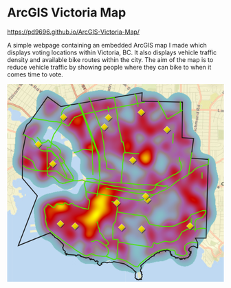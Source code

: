 # ArcGIS Victoria Map
https://pd9696.github.io/ArcGIS-Victoria-Map/

A simple webpage containing an embedded ArcGIS map I made which displays voting locations within Victoria, BC. It also displays vehicle traffic density and available bike routes within the city. The aim of the map is to reduce vehicle traffic by showing people where they can bike to when it comes time to vote.

![](map.PNG)
